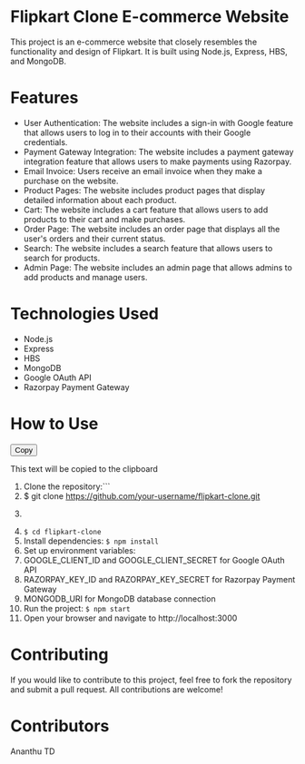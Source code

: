 <script src="https://cdnjs.cloudflare.com/ajax/libs/clipboard.js/2.0.8/clipboard.min.js"></script>

# Flipkart Clone E-commerce Website
This project is an e-commerce website that closely resembles the functionality and design of Flipkart. It is built using Node.js, Express, HBS, and MongoDB.

# Features
* User Authentication: The website includes a sign-in with Google feature that allows users to log in to their accounts with their Google credentials.
* Payment Gateway Integration: The website includes a payment gateway integration feature that allows users to make payments using Razorpay.
* Email Invoice: Users receive an email invoice when they make a purchase on the website.
* Product Pages: The website includes product pages that display detailed information about each product.
* Cart: The website includes a cart feature that allows users to add products to their cart and make purchases.
* Order Page: The website includes an order page that displays all the user's orders and their current status.
* Search: The website includes a search feature that allows users to search for products.
* Admin Page: The website includes an admin page that allows admins to add products and manage users.
# Technologies Used
* Node.js
* Express
* HBS
* MongoDB
* Google OAuth API
* Razorpay Payment Gateway
# How to Use
<button class="btn" data-clipboard-target="#copy-target">Copy</button>

<div id="copy-target">
  This text will be copied to the clipboard
</div>

1. Clone the repository:```
2. $ git clone https://github.com/your-username/flipkart-clone.git 
3. ```
4. ```$ cd flipkart-clone ```
5. Install dependencies: ```$ npm install ```
6. Set up environment variables:
7. GOOGLE_CLIENT_ID and GOOGLE_CLIENT_SECRET for Google OAuth API
8. RAZORPAY_KEY_ID and RAZORPAY_KEY_SECRET for Razorpay Payment Gateway
9. MONGODB_URI for MongoDB database connection
10. Run the project: ```$ npm start ```
11. Open your browser and navigate to http://localhost:3000
# Contributing
If you would like to contribute to this project, feel free to fork the repository and submit a pull request. All contributions are welcome!
# Contributors
Ananthu TD

<script>
  var clipboard = new ClipboardJS('.btn');
</script>
